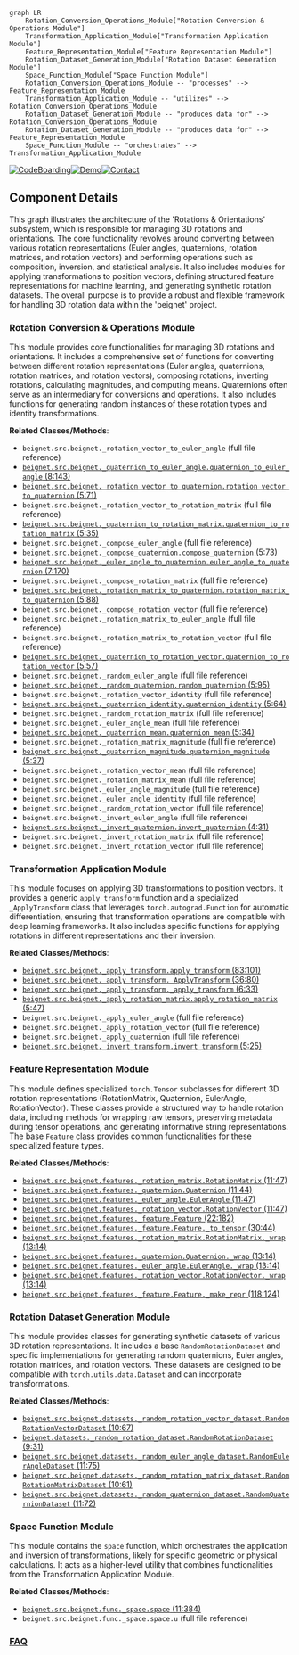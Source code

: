 ```mermaid
graph LR
    Rotation_Conversion_Operations_Module["Rotation Conversion & Operations Module"]
    Transformation_Application_Module["Transformation Application Module"]
    Feature_Representation_Module["Feature Representation Module"]
    Rotation_Dataset_Generation_Module["Rotation Dataset Generation Module"]
    Space_Function_Module["Space Function Module"]
    Rotation_Conversion_Operations_Module -- "processes" --> Feature_Representation_Module
    Transformation_Application_Module -- "utilizes" --> Rotation_Conversion_Operations_Module
    Rotation_Dataset_Generation_Module -- "produces data for" --> Rotation_Conversion_Operations_Module
    Rotation_Dataset_Generation_Module -- "produces data for" --> Feature_Representation_Module
    Space_Function_Module -- "orchestrates" --> Transformation_Application_Module
```
[![CodeBoarding](https://img.shields.io/badge/Generated%20by-CodeBoarding-9cf?style=flat-square)](https://github.com/CodeBoarding/GeneratedOnBoardings)[![Demo](https://img.shields.io/badge/Try%20our-Demo-blue?style=flat-square)](https://www.codeboarding.org/demo)[![Contact](https://img.shields.io/badge/Contact%20us%20-%20contact@codeboarding.org-lightgrey?style=flat-square)](mailto:contact@codeboarding.org)

## Component Details

This graph illustrates the architecture of the 'Rotations & Orientations' subsystem, which is responsible for managing 3D rotations and orientations. The core functionality revolves around converting between various rotation representations (Euler angles, quaternions, rotation matrices, and rotation vectors) and performing operations such as composition, inversion, and statistical analysis. It also includes modules for applying transformations to position vectors, defining structured feature representations for machine learning, and generating synthetic rotation datasets. The overall purpose is to provide a robust and flexible framework for handling 3D rotation data within the 'beignet' project.

### Rotation Conversion & Operations Module
This module provides core functionalities for managing 3D rotations and orientations. It includes a comprehensive set of functions for converting between different rotation representations (Euler angles, quaternions, rotation matrices, and rotation vectors), composing rotations, inverting rotations, calculating magnitudes, and computing means. Quaternions often serve as an intermediary for conversions and operations. It also includes functions for generating random instances of these rotation types and identity transformations.


**Related Classes/Methods**:

- `beignet.src.beignet._rotation_vector_to_euler_angle` (full file reference)
- <a href="https://github.com/Genentech/beignet/blob/master/src/beignet/_quaternion_to_euler_angle.py#L8-L143" target="_blank" rel="noopener noreferrer">`beignet.src.beignet._quaternion_to_euler_angle.quaternion_to_euler_angle` (8:143)</a>
- <a href="https://github.com/Genentech/beignet/blob/master/src/beignet/_rotation_vector_to_quaternion.py#L5-L71" target="_blank" rel="noopener noreferrer">`beignet.src.beignet._rotation_vector_to_quaternion.rotation_vector_to_quaternion` (5:71)</a>
- `beignet.src.beignet._rotation_vector_to_rotation_matrix` (full file reference)
- <a href="https://github.com/Genentech/beignet/blob/master/src/beignet/_quaternion_to_rotation_matrix.py#L5-L35" target="_blank" rel="noopener noreferrer">`beignet.src.beignet._quaternion_to_rotation_matrix.quaternion_to_rotation_matrix` (5:35)</a>
- `beignet.src.beignet._compose_euler_angle` (full file reference)
- <a href="https://github.com/Genentech/beignet/blob/master/src/beignet/_compose_quaternion.py#L5-L73" target="_blank" rel="noopener noreferrer">`beignet.src.beignet._compose_quaternion.compose_quaternion` (5:73)</a>
- <a href="https://github.com/Genentech/beignet/blob/master/src/beignet/_euler_angle_to_quaternion.py#L7-L170" target="_blank" rel="noopener noreferrer">`beignet.src.beignet._euler_angle_to_quaternion.euler_angle_to_quaternion` (7:170)</a>
- `beignet.src.beignet._compose_rotation_matrix` (full file reference)
- <a href="https://github.com/Genentech/beignet/blob/master/src/beignet/_rotation_matrix_to_quaternion.py#L5-L88" target="_blank" rel="noopener noreferrer">`beignet.src.beignet._rotation_matrix_to_quaternion.rotation_matrix_to_quaternion` (5:88)</a>
- `beignet.src.beignet._compose_rotation_vector` (full file reference)
- `beignet.src.beignet._rotation_matrix_to_euler_angle` (full file reference)
- `beignet.src.beignet._rotation_matrix_to_rotation_vector` (full file reference)
- <a href="https://github.com/Genentech/beignet/blob/master/src/beignet/_quaternion_to_rotation_vector.py#L5-L57" target="_blank" rel="noopener noreferrer">`beignet.src.beignet._quaternion_to_rotation_vector.quaternion_to_rotation_vector` (5:57)</a>
- `beignet.src.beignet._random_euler_angle` (full file reference)
- <a href="https://github.com/Genentech/beignet/blob/master/src/beignet/_random_quaternion.py#L5-L95" target="_blank" rel="noopener noreferrer">`beignet.src.beignet._random_quaternion.random_quaternion` (5:95)</a>
- `beignet.src.beignet._rotation_vector_identity` (full file reference)
- <a href="https://github.com/Genentech/beignet/blob/master/src/beignet/_quaternion_identity.py#L5-L64" target="_blank" rel="noopener noreferrer">`beignet.src.beignet._quaternion_identity.quaternion_identity` (5:64)</a>
- `beignet.src.beignet._random_rotation_matrix` (full file reference)
- `beignet.src.beignet._euler_angle_mean` (full file reference)
- <a href="https://github.com/Genentech/beignet/blob/master/src/beignet/_quaternion_mean.py#L5-L34" target="_blank" rel="noopener noreferrer">`beignet.src.beignet._quaternion_mean.quaternion_mean` (5:34)</a>
- `beignet.src.beignet._rotation_matrix_magnitude` (full file reference)
- <a href="https://github.com/Genentech/beignet/blob/master/src/beignet/_quaternion_magnitude.py#L5-L37" target="_blank" rel="noopener noreferrer">`beignet.src.beignet._quaternion_magnitude.quaternion_magnitude` (5:37)</a>
- `beignet.src.beignet._rotation_vector_mean` (full file reference)
- `beignet.src.beignet._rotation_matrix_mean` (full file reference)
- `beignet.src.beignet._euler_angle_magnitude` (full file reference)
- `beignet.src.beignet._euler_angle_identity` (full file reference)
- `beignet.src.beignet._random_rotation_vector` (full file reference)
- `beignet.src.beignet._invert_euler_angle` (full file reference)
- <a href="https://github.com/Genentech/beignet/blob/master/src/beignet/_invert_quaternion.py#L4-L31" target="_blank" rel="noopener noreferrer">`beignet.src.beignet._invert_quaternion.invert_quaternion` (4:31)</a>
- `beignet.src.beignet._invert_rotation_matrix` (full file reference)
- `beignet.src.beignet._invert_rotation_vector` (full file reference)


### Transformation Application Module
This module focuses on applying 3D transformations to position vectors. It provides a generic `apply_transform` function and a specialized `_ApplyTransform` class that leverages `torch.autograd.Function` for automatic differentiation, ensuring that transformation operations are compatible with deep learning frameworks. It also includes specific functions for applying rotations in different representations and their inversion.


**Related Classes/Methods**:

- <a href="https://github.com/Genentech/beignet/blob/master/src/beignet/_apply_transform.py#L83-L101" target="_blank" rel="noopener noreferrer">`beignet.src.beignet._apply_transform.apply_transform` (83:101)</a>
- <a href="https://github.com/Genentech/beignet/blob/master/src/beignet/_apply_transform.py#L36-L80" target="_blank" rel="noopener noreferrer">`beignet.src.beignet._apply_transform._ApplyTransform` (36:80)</a>
- <a href="https://github.com/Genentech/beignet/blob/master/src/beignet/_apply_transform.py#L6-L33" target="_blank" rel="noopener noreferrer">`beignet.src.beignet._apply_transform._apply_transform` (6:33)</a>
- <a href="https://github.com/Genentech/beignet/blob/master/src/beignet/_apply_rotation_matrix.py#L5-L47" target="_blank" rel="noopener noreferrer">`beignet.src.beignet._apply_rotation_matrix.apply_rotation_matrix` (5:47)</a>
- `beignet.src.beignet._apply_euler_angle` (full file reference)
- `beignet.src.beignet._apply_rotation_vector` (full file reference)
- `beignet.src.beignet._apply_quaternion` (full file reference)
- <a href="https://github.com/Genentech/beignet/blob/master/src/beignet/_invert_transform.py#L5-L25" target="_blank" rel="noopener noreferrer">`beignet.src.beignet._invert_transform.invert_transform` (5:25)</a>


### Feature Representation Module
This module defines specialized `torch.Tensor` subclasses for different 3D rotation representations (RotationMatrix, Quaternion, EulerAngle, RotationVector). These classes provide a structured way to handle rotation data, including methods for wrapping raw tensors, preserving metadata during tensor operations, and generating informative string representations. The base `Feature` class provides common functionalities for these specialized feature types.


**Related Classes/Methods**:

- <a href="https://github.com/Genentech/beignet/blob/master/src/beignet/features/_rotation_matrix.py#L11-L47" target="_blank" rel="noopener noreferrer">`beignet.src.beignet.features._rotation_matrix.RotationMatrix` (11:47)</a>
- <a href="https://github.com/Genentech/beignet/blob/master/src/beignet/features/_quaternion.py#L11-L44" target="_blank" rel="noopener noreferrer">`beignet.src.beignet.features._quaternion.Quaternion` (11:44)</a>
- <a href="https://github.com/Genentech/beignet/blob/master/src/beignet/features/_euler_angle.py#L11-L47" target="_blank" rel="noopener noreferrer">`beignet.src.beignet.features._euler_angle.EulerAngle` (11:47)</a>
- <a href="https://github.com/Genentech/beignet/blob/master/src/beignet/features/_rotation_vector.py#L11-L47" target="_blank" rel="noopener noreferrer">`beignet.src.beignet.features._rotation_vector.RotationVector` (11:47)</a>
- <a href="https://github.com/Genentech/beignet/blob/master/src/beignet/features/_feature.py#L22-L182" target="_blank" rel="noopener noreferrer">`beignet.src.beignet.features._feature.Feature` (22:182)</a>
- <a href="https://github.com/Genentech/beignet/blob/master/src/beignet/features/_feature.py#L30-L44" target="_blank" rel="noopener noreferrer">`beignet.src.beignet.features._feature.Feature._to_tensor` (30:44)</a>
- <a href="https://github.com/Genentech/beignet/blob/master/src/beignet/features/_rotation_matrix.py#L13-L14" target="_blank" rel="noopener noreferrer">`beignet.src.beignet.features._rotation_matrix.RotationMatrix._wrap` (13:14)</a>
- <a href="https://github.com/Genentech/beignet/blob/master/src/beignet/features/_quaternion.py#L13-L14" target="_blank" rel="noopener noreferrer">`beignet.src.beignet.features._quaternion.Quaternion._wrap` (13:14)</a>
- <a href="https://github.com/Genentech/beignet/blob/master/src/beignet/features/_euler_angle.py#L13-L14" target="_blank" rel="noopener noreferrer">`beignet.src.beignet.features._euler_angle.EulerAngle._wrap` (13:14)</a>
- <a href="https://github.com/Genentech/beignet/blob/master/src/beignet/features/_rotation_vector.py#L13-L14" target="_blank" rel="noopener noreferrer">`beignet.src.beignet.features._rotation_vector.RotationVector._wrap` (13:14)</a>
- <a href="https://github.com/Genentech/beignet/blob/master/src/beignet/features/_feature.py#L118-L124" target="_blank" rel="noopener noreferrer">`beignet.src.beignet.features._feature.Feature._make_repr` (118:124)</a>


### Rotation Dataset Generation Module
This module provides classes for generating synthetic datasets of various 3D rotation representations. It includes a base `RandomRotationDataset` and specific implementations for generating random quaternions, Euler angles, rotation matrices, and rotation vectors. These datasets are designed to be compatible with `torch.utils.data.Dataset` and can incorporate transformations.


**Related Classes/Methods**:

- <a href="https://github.com/Genentech/beignet/blob/master/src/beignet/datasets/_random_rotation_vector_dataset.py#L10-L67" target="_blank" rel="noopener noreferrer">`beignet.src.beignet.datasets._random_rotation_vector_dataset.RandomRotationVectorDataset` (10:67)</a>
- <a href="https://github.com/Genentech/beignet/blob/master/src/beignet/datasets/_random_rotation_dataset.py#L9-L31" target="_blank" rel="noopener noreferrer">`beignet.datasets._random_rotation_dataset.RandomRotationDataset` (9:31)</a>
- <a href="https://github.com/Genentech/beignet/blob/master/src/beignet/datasets/_random_euler_angle_dataset.py#L11-L75" target="_blank" rel="noopener noreferrer">`beignet.src.beignet.datasets._random_euler_angle_dataset.RandomEulerAngleDataset` (11:75)</a>
- <a href="https://github.com/Genentech/beignet/blob/master/src/beignet/datasets/_random_rotation_matrix_dataset.py#L10-L61" target="_blank" rel="noopener noreferrer">`beignet.src.beignet.datasets._random_rotation_matrix_dataset.RandomRotationMatrixDataset` (10:61)</a>
- <a href="https://github.com/Genentech/beignet/blob/master/src/beignet/datasets/_random_quaternion_dataset.py#L11-L72" target="_blank" rel="noopener noreferrer">`beignet.src.beignet.datasets._random_quaternion_dataset.RandomQuaternionDataset` (11:72)</a>


### Space Function Module
This module contains the `space` function, which orchestrates the application and inversion of transformations, likely for specific geometric or physical calculations. It acts as a higher-level utility that combines functionalities from the Transformation Application Module.


**Related Classes/Methods**:

- <a href="https://github.com/Genentech/beignet/blob/master/src/beignet/func/_space.py#L11-L384" target="_blank" rel="noopener noreferrer">`beignet.src.beignet.func._space.space` (11:384)</a>
- `beignet.src.beignet.func._space.space.u` (full file reference)




### [FAQ](https://github.com/CodeBoarding/GeneratedOnBoardings/tree/main?tab=readme-ov-file#faq)